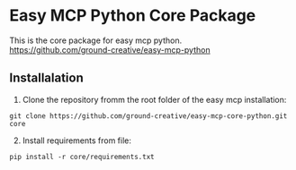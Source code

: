 # Easy MCP Python Core Package

This is the core package for easy mcp python.<br>
https://github.com/ground-creative/easy-mcp-python

## Installalation

1. Clone the repository fromm the root folder of the easy mcp installation:

```
git clone https://github.com/ground-creative/easy-mcp-core-python.git core
```

2. Install requirements from file:

```
pip install -r core/requirements.txt
```

